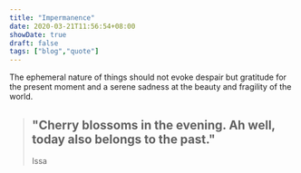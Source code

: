 ```yaml
---
title: "Impermanence"
date: 2020-03-21T11:56:54+08:00
showDate: true
draft: false
tags: ["blog","quote"]
---
```


The ephemeral nature of things should not evoke despair but gratitude for the present moment and a serene sadness at the beauty and fragility of the world.

> "Cherry blossoms in the evening. Ah well, today also belongs to the past."
> ------
> Issa